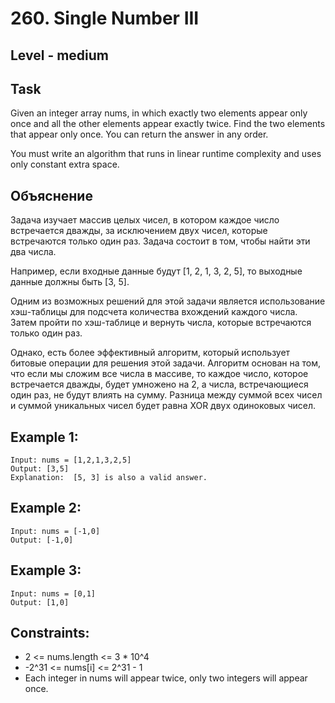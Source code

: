 # 260. Single Number III


## Level - medium


## Task
Given an integer array nums, in which exactly two elements appear only once and all the other elements appear exactly twice. 
Find the two elements that appear only once. You can return the answer in any order.

You must write an algorithm that runs in linear runtime complexity and uses only constant extra space.


## Объяснение
Задача изучает массив целых чисел, в котором каждое число встречается дважды, за исключением двух чисел, 
которые встречаются только один раз. Задача состоит в том, чтобы найти эти два числа.

Например, если входные данные будут [1, 2, 1, 3, 2, 5], то выходные данные должны быть [3, 5].

Одним из возможных решений для этой задачи является использование хэш-таблицы для подсчета количества вхождений каждого числа. 
Затем пройти по хэш-таблице и вернуть числа, которые встречаются только один раз.

Однако, есть более эффективный алгоритм, который использует битовые операции для решения этой задачи. 
Алгоритм основан на том, что если мы сложим все числа в массиве, то каждое число, которое встречается дважды, 
будет умножено на 2, а числа, встречающиеся один раз, не будут влиять на сумму. 
Разница между суммой всех чисел и суммой уникальных чисел будет равна XOR двух одиноковых чисел.


## Example 1:
````
Input: nums = [1,2,1,3,2,5]
Output: [3,5]
Explanation:  [5, 3] is also a valid answer.
````


## Example 2:
````
Input: nums = [-1,0]
Output: [-1,0]
````


## Example 3:
````
Input: nums = [0,1]
Output: [1,0]
````


## Constraints:
- 2 <= nums.length <= 3 * 10^4
- -2^31 <= nums[i] <= 2^31 - 1
- Each integer in nums will appear twice, only two integers will appear once.